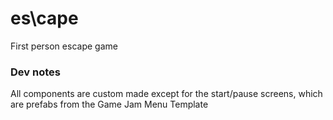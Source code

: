# es\\cape

First person escape game

### Dev notes
All components are custom made except for the start/pause screens, which are prefabs from the Game Jam Menu Template
